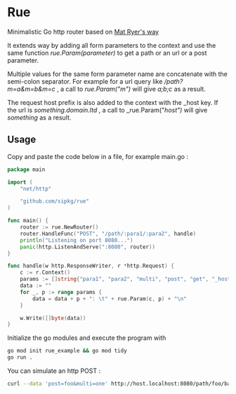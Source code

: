 # Rue
Minimalistic Go http router based on [Mat Ryer's way](https://github.com/matryer/way)

It extends way by adding all form parameters to the context and use the same function _rue.Param(parameter)_ to get a path or an url or a post parameter.

Multiple values for the same form parameter name are concatenate with the semi-colon separator. For example for a url query like _/path?m=a&m=b&m=c_ , a call to _rue.Param("m")_ will give _a;b;c_ as a result.

The request host prefix is also added to the context with the _host key. If the url is _something.domain.ltd_ , a call to _rue.Param("_host")_ will give _something_ as a result.

## Usage

Copy and paste the code below in a file, for example main.go :

```go
package main

import (
	"net/http"

	"github.com/sipkg/rue"
)

func main() {
	router := rue.NewRouter()
	router.HandleFunc("POST", "/path/:para1/:para2", handle)
    println("Listening on port 8080...")
	panic(http.ListenAndServe(":8080", router))
}

func handle(w http.ResponseWriter, r *http.Request) {
	c := r.Context()
	params := []string{"para1", "para2", "multi", "post", "get", "_host"}
	data := ""
	for _, p := range params {
		data = data + p + ": \t" + rue.Param(c, p) + "\n"
	}

	w.Write([]byte(data))
}
```

Initialize the go modules and execute the program with

```sh
go mod init rue_example && go mod tidy
go run .
```

You can simulate an http POST :

```sh
curl --data 'post=foo&multi=one' http://host.localhost:8080/path/foo/bar\?get=\bar\&multi\=two\&multi\=three
```